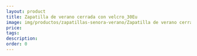 ```yaml
---
layout: product
title: Zapatilla de verano cerrada con velcro_30Eu
image: img/productos/zapatillas-senora-verano/Zapatilla de verano cerrada con velcro_30Eu.webp
price: 
tags: 
description: 
order: 0
---
```

